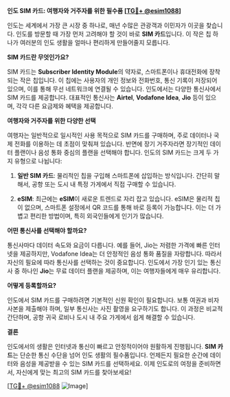 **인도 SIM 카드: 여행자와 거주자를 위한 필수품 [[TG💪+ @esim1088](https://t.me/s/esim1088)]**

인도는 세계에서 가장 큰 시장 중 하나로, 매년 수많은 관광객과 이민자가 이곳을 찾습니다. 인도를 방문할 때 가장 먼저 고려해야 할 것이 바로 **SIM 카드**입니다. 이 작은 칩 하나가 여러분의 인도 생활을 얼마나 편리하게 만들어줄지 모릅니다.

**SIM 카드란 무엇인가요?**

SIM 카드는 **Subscriber Identity Module**의 약자로, 스마트폰이나 휴대전화에 장착되는 작은 칩입니다. 이 칩에는 사용자의 개인 정보와 전화번호, 통신 기록이 저장되어 있으며, 이를 통해 무선 네트워크에 연결될 수 있습니다. 인도에서는 다양한 통신사에서 SIM 카드를 제공합니다. 대표적인 통신사는 **Airtel**, **Vodafone Idea**, **Jio** 등이 있으며, 각각 다른 요금제와 혜택을 제공합니다.

**여행자와 거주자를 위한 다양한 선택**

여행자는 일반적으로 일시적인 사용 목적으로 SIM 카드를 구매하며, 주로 데이터나 국제 전화를 이용하는 데 초점이 맞춰져 있습니다. 반면에 장기 거주자라면 장기적인 데이터 플랜이나 음성 통화 중심의 플랜을 선택해야 합니다. 인도의 SIM 카드는 크게 두 가지 유형으로 나뉩니다:

1. **일반 SIM 카드**: 물리적인 칩을 구입해 스마트폰에 삽입하는 방식입니다. 간단히 말해서, 공항 또는 도시 내 특정 가게에서 직접 구매할 수 있습니다.
   
2. **eSIM**: 최근에는 **eSIM**이 새로운 트렌드로 자리 잡고 있습니다. eSIM은 물리적 칩이 없으며, 스마트폰 설정에서 QR 코드를 통해 바로 등록이 가능합니다. 이는 더 가볍고 편리한 방법이며, 특히 외국인들에게 인기가 많습니다.

**어떤 통신사를 선택해야 할까요?**

통신사마다 데이터 속도와 요금이 다릅니다. 예를 들어, Jio는 저렴한 가격에 빠른 인터넷을 제공하지만, Vodafone Idea는 더 안정적인 음성 통화 품질을 자랑합니다. 따라서 자신의 필요에 따라 통신사를 선택하는 것이 중요합니다. 인도에서 가장 인기 있는 통신사 중 하나인 **Jio**는 무료 데이터 플랜을 제공하며, 이는 여행자들에게 매우 유리합니다.

**어떻게 등록할까요?**

인도에서 SIM 카드를 구매하려면 기본적인 신원 확인이 필요합니다. 보통 여권과 비자 사본을 제출해야 하며, 일부 통신사는 사진 촬영을 요구하기도 합니다. 이 과정은 비교적 간단하며, 공항 귀국 로비나 도시 내 주요 가게에서 쉽게 해결할 수 있습니다.

**결론**

인도에서의 생활은 인터넷과 통신이 빠르고 안정적이어야 원활하게 진행됩니다. **SIM 카드**는 단순한 통신 수단을 넘어 인도 생활의 필수품입니다. 언제든지 필요한 순간에 데이터와 음성을 제공받을 수 있는 SIM 카드를 선택하세요. 이제 인도로의 여정을 준비하면서, 자신에게 맞는 최고의 SIM 카드를 찾아보세요!

[[TG💪+ @esim1088](https://t.me/s/esim1088) ![Image](https://i.postimg.cc/Y0z9fWf4/image.png)]